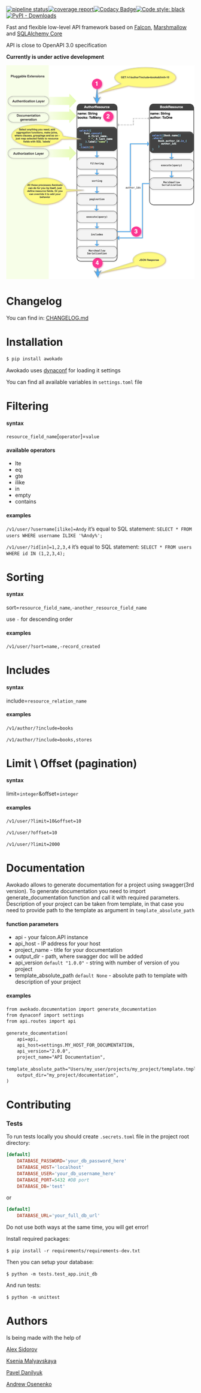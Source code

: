 [![pipeline status](https://gitlab.com/5783354/awokado/badges/master/pipeline.svg)](https://gitlab.com/5783354/awokado/commits/master)[![coverage report](https://gitlab.com/5783354/awokado/badges/master/coverage.svg)](https://gitlab.com/5783354/awokado/commits/master)[![Codacy Badge](https://api.codacy.com/project/badge/Grade/349840fc0f144baba98aa04ad19bc10a)](https://www.codacy.com/app/5783354/awokado?utm_source=gitlab.com&amp;utm_medium=referral&amp;utm_content=5783354/awokado&amp;utm_campaign=Badge_Grade)[![Code style: black](https://img.shields.io/badge/code%20style-black-000000.svg)](https://github.com/ambv/black)[![PyPI - Downloads](https://img.shields.io/pypi/dm/awokado.svg?style=popout)](https://pypi.org/project/awokado/)

Fast and flexible low-level API framework based on [Falcon](https://github.com/falconry/falcon), [Marshmallow](https://github.com/marshmallow-code/marshmallow/) and [SQLAlchemy Core](https://docs.sqlalchemy.org/en/latest/core/)

API is close to OpenAPI 3.0 specification

**Currently is under active development**

 ![Awokado Diagram](https://raw.githubusercontent.com/5783354/awokado/master/awokado_diagram.png)

# Changelog

You can find in: [CHANGELOG.md](https://gitlab.com/5783354/awokado/blob/master/CHANGELOG.md)

# Installation

```sh
$ pip install awokado
```

Awokado uses [dynaconf](https://github.com/rochacbruno/dynaconf/) for loading it settings

You can find all available variables in `settings.toml` file

# Filtering

#### syntax
`resource_field_name`\[`operator`\]=`value`
#### available operators
* lte
* eq
* gte
* ilike
* in
* empty
* contains

#### examples
`/v1/user/?username[ilike]=Andy`
it’s equal to SQL statement: `SELECT * FROM users WHERE username ILIKE '%Andy%';`

`/v1/user/?id[in]=1,2,3,4`
it’s equal to SQL statement: `SELECT * FROM users WHERE id IN (1,2,3,4);`

# Sorting

#### syntax

sort=`resource_field_name`,`-another_resource_field_name`

use `-` for descending order
#### examples
`/v1/user/?sort=name,-record_created`

# Includes

#### syntax
include=`resource_relation_name`

#### examples

`/v1/author/?include=books`

`/v1/author/?include=books,stores`

# Limit \ Offset (pagination)

#### syntax

limit=`integer`&offset=`integer`

#### examples
`/v1/user/?limit=10&offset=10`

`/v1/user/?offset=10`

`/v1/user/?limit=2000`

# Documentation

Awokado allows to generate documentation for a project using swagger(3rd version).
To generate documentation you need to import generate_documentation function and call it with required parameters.
Description of your project can be taken from template, in that case you need to provide path to the template as argument in `template_absolute_path`

#### function parameters
* api - your falcon.API instance
* api_host - IP address for your host
* project_name - title for your documentation
* output_dir - path, where swagger doc will be added
* api_version  `default "1.0.0"` - string with number of version of you project
* template_absolute_path `default None` - absolute path to template with description of your project

#### examples
```
from awokado.documentation import generate_documentation
from dynaconf import settings
from api.routes import api

generate_documentation(
    api=api,
    api_host=settings.MY_HOST_FOR_DOCUMENTATION,
    api_version="2.0.0",
    project_name="API Documentation",
    template_absolute_path="Users/my_user/projects/my_project/template.tmpl",
    output_dir="my_project/documentation",
)
```


# Contributing

### Tests

To run tests locally you should create `.secrets.toml` file in the project root directory:

```toml
[default]
    DATABASE_PASSWORD='your_db_password_here'
    DATABASE_HOST='localhost'
    DATABASE_USER='your_db_username_here'
    DATABASE_PORT=5432 #DB port
    DATABASE_DB='test'

```
or

```toml
[default]
    DATABASE_URL='your_full_db_url'

```
Do not use both ways at the same time, you will get error!

Install required packages:

`$ pip install -r requirements/requirements-dev.txt`

Then you can setup your database: 

`$ python -m tests.test_app.init_db`

And run tests:

`$ python -m unittest`


# Authors
Is being made with the help of
 
[Alex Sidorov](mailto:alex.n.sidorov@gmail.com)

[Ksenia Malyavskaya](mailto:ksenia.malyavskaya@upsilonit.com)

[Pavel Danilyuk](mailto:pavel.danilyuk@upsilonit.com)

[Andrew Osenenko](mailto:andrew.osenenko@upsilonit.com)
